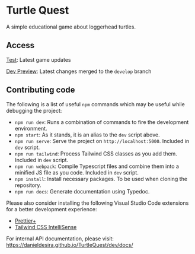 # Turtle Quest
A simple educational game about loggerhead turtles.

## Access
[Test](https://turtle-quest.vercel.app/): Latest game updates

[Dev Preview](https://danieldesira.github.io/TurtleQuest/):
Latest changes merged to the ``develop`` branch

## Contributing code
The following is a list of useful ``npm`` commands which may be useful while debugging the project:
* ``npm run dev``: Runs a combination of commands to fire the development environment.
* ``npm start``: As it stands, it is an alias to the ``dev`` script above.
* ``npm run serve``: Serve the project on ``http://localhost:5000``. Included in ``dev`` script.
* ``npm run tailwind``: Process Tailwind CSS classes as you add them. Included in ``dev`` script.
* ``npm run webpack``: Compile Typescript files and combine them into a minified JS file as you code.
 Included in ``dev`` script.
* ``npm install``: Install necessary packages. To be used when cloning the repository.
* ``npm run docs``: Generate documentation using Typedoc.

Please also consider installing the following Visual Studio Code extensions for a better development 
experience:
* [Prettier+](https://marketplace.visualstudio.com/items?itemName=svipas.prettier-plus)
* [Tailwind CSS IntelliSense](https://marketplace.visualstudio.com/items?itemName=bradlc.vscode-tailwindcss)

For internal API documentation, please visit: https://danieldesira.github.io/TurtleQuest/dev/docs/